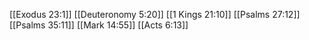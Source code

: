 [[Exodus 23:1]]
[[Deuteronomy 5:20]]
[[1 Kings 21:10]]
[[Psalms 27:12]]
[[Psalms 35:11]]
[[Mark 14:55]]
[[Acts 6:13]]

